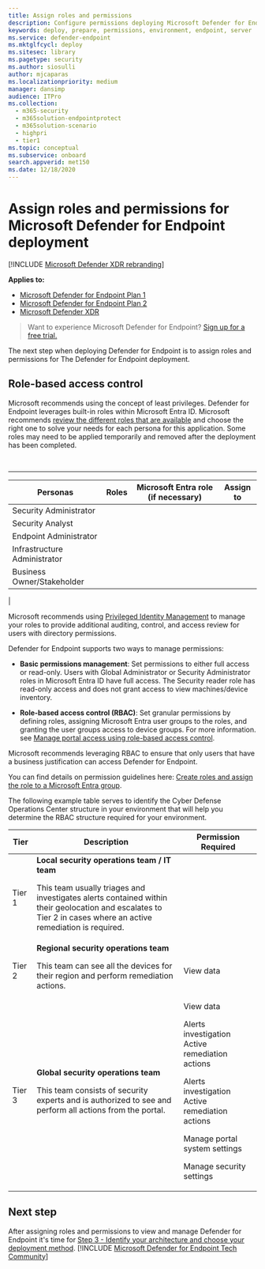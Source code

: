 ```yaml
---
title: Assign roles and permissions
description: Configure permissions deploying Microsoft Defender for Endpoint
keywords: deploy, prepare, permissions, environment, endpoint, server
ms.service: defender-endpoint
ms.mktglfcycl: deploy
ms.sitesec: library
ms.pagetype: security
ms.author: siosulli
author: mjcaparas
ms.localizationpriority: medium
manager: dansimp
audience: ITPro
ms.collection:
  - m365-security
  - m365solution-endpointprotect
  - m365solution-scenario
  - highpri
  - tier1
ms.topic: conceptual
ms.subservice: onboard
search.appverid: met150
ms.date: 12/18/2020
---
```


# Assign roles and permissions for Microsoft Defender for Endpoint deployment

[!INCLUDE [Microsoft Defender XDR rebranding](../../includes/microsoft-defender.md)]

**Applies to:**

- [Microsoft Defender for Endpoint Plan 1](https://go.microsoft.com/fwlink/p/?linkid=2154037)
- [Microsoft Defender for Endpoint Plan 2](https://go.microsoft.com/fwlink/p/?linkid=2154037)
- [Microsoft Defender XDR](https://go.microsoft.com/fwlink/?linkid=2118804)

> Want to experience Microsoft Defender for Endpoint? [Sign up for a free trial.](https://signup.microsoft.com/create-account/signup?products=7f379fee-c4f9-4278-b0a1-e4c8c2fcdf7e&ru=https://aka.ms/MDEp2OpenTrial?ocid=docs-wdatp-exposedapis-abovefoldlink)

The next step when deploying Defender for Endpoint is to assign roles and permissions for The Defender for Endpoint deployment.

## Role-based access control

Microsoft recommends using the concept of least privileges. Defender for Endpoint leverages built-in roles within Microsoft Entra ID. Microsoft recommends [review the different roles that are available](/azure/active-directory/roles/permissions-reference) and choose the right one to solve your needs for each persona for this application. Some roles may need to be applied temporarily and removed after the deployment has been completed.

<br>

****

|Personas|Roles|Microsoft Entra role (if necessary)|Assign to|
|---|---|---|---|
|Security Administrator||||
|Security Analyst||||
|Endpoint Administrator||||
|Infrastructure Administrator||||
|Business Owner/Stakeholder||||
|

Microsoft recommends using [Privileged Identity Management](/azure/active-directory/active-directory-privileged-identity-management-configure) to manage your roles to provide additional auditing, control, and access review for users with directory permissions.

Defender for Endpoint supports two ways to manage permissions:

- **Basic permissions management**: Set permissions to either full access or read-only. Users with Global Administrator or Security Administrator roles in Microsoft Entra ID have full access. The Security reader role has read-only access and does not grant access to view machines/device inventory.

- **Role-based access control (RBAC)**: Set granular permissions by defining roles, assigning Microsoft Entra user groups to the roles, and granting the user groups access to device groups. For more information. see [Manage portal access using role-based access control](rbac.md).

Microsoft recommends leveraging RBAC to ensure that only users that have a business justification can access Defender for Endpoint.

You can find details on permission guidelines here: [Create roles and assign the role to a Microsoft Entra group](/microsoft-365/security/defender-endpoint/user-roles#create-roles-and-assign-the-role-to-an-azure-active-directory-group).

The following example table serves to identify the Cyber Defense Operations Center structure in your environment that will help you determine the RBAC structure required for your environment.

|Tier|Description|Permission Required|
|---|---|---|
|Tier 1|**Local security operations team / IT team** <p> This team usually triages and investigates alerts contained within their geolocation and escalates to Tier 2 in cases where an active remediation is required.||
|Tier 2|**Regional security operations team** <p> This team can see all the devices for their region and perform remediation actions.|View data|
|Tier 3|**Global security operations team** <p> This team consists of security experts and is authorized to see and perform all actions from the portal.|View data <p> Alerts investigation Active remediation actions <p> Alerts investigation Active remediation actions <p> Manage portal system settings <p> Manage security settings|

## Next step

After assigning roles and permissions to view and manage Defender for Endpoint it's time for [Step 3 - Identify your architecture and choose your deployment method](deployment-strategy.md).
[!INCLUDE [Microsoft Defender for Endpoint Tech Community](../../includes/defender-mde-techcommunity.md)]
